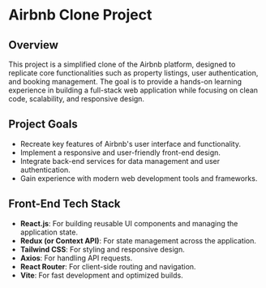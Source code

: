 # Airbnb Clone Project

## Overview
This project is a simplified clone of the Airbnb platform, designed to replicate core functionalities such as property listings, user authentication, and booking management. The goal is to provide a hands-on learning experience in building a full-stack web application while focusing on clean code, scalability, and responsive design.

## Project Goals
- Recreate key features of Airbnb's user interface and functionality.
- Implement a responsive and user-friendly front-end design.
- Integrate back-end services for data management and user authentication.
- Gain experience with modern web development tools and frameworks.

## Front-End Tech Stack
- **React.js**: For building reusable UI components and managing the application state.
- **Redux (or Context API)**: For state management across the application.
- **Tailwind CSS**: For styling and responsive design.
- **Axios**: For handling API requests.
- **React Router**: For client-side routing and navigation.
- **Vite**: For fast development and optimized builds.